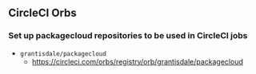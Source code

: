 ## CircleCI Orbs

### Set up packagecloud repositories to be used in CircleCI jobs
* `grantisdale/packagecloud` 
    * https://circleci.com/orbs/registry/orb/grantisdale/packagecloud
